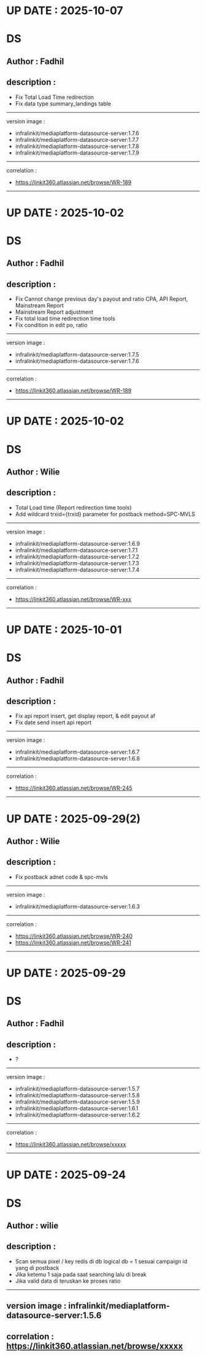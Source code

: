 UP DATE : 2025-10-07
===

DS
===
Author : Fadhil
----------
description : 
----------
- Fix Total Load Time redirection
- Fix data type summary_landings table
----------
version image : 
- infralinkit/mediaplatform-datasource-server:1.7.6
- infralinkit/mediaplatform-datasource-server:1.7.7
- infralinkit/mediaplatform-datasource-server:1.7.8
- infralinkit/mediaplatform-datasource-server:1.7.9
----------
correlation : 
- https://linkit360.atlassian.net/browse/WR-189
----------

UP DATE : 2025-10-02
===

DS
===
Author : Fadhil
----------
description : 
----------
- Fix Cannot change previous day's payout and ratio CPA, API Report, Mainstream Report
- Mainstream Report adjustment
- Fix total load time redirection time tools
- Fix condition in edit po, ratio
----------
version image : 
- infralinkit/mediaplatform-datasource-server:1.7.5
- infralinkit/mediaplatform-datasource-server:1.7.6
----------
correlation : 
- https://linkit360.atlassian.net/browse/WR-189
----------

UP DATE : 2025-10-02
===

DS
===
Author : Wilie
----------
description : 
----------
- Total Load time (Report redirection time tools)
- Add wildcard trxid={trxid} parameter for postback method=SPC-MVLS
----------
version image : 
- infralinkit/mediaplatform-datasource-server:1.6.9
- infralinkit/mediaplatform-datasource-server:1.7.1
- infralinkit/mediaplatform-datasource-server:1.7.2
- infralinkit/mediaplatform-datasource-server:1.7.3
- infralinkit/mediaplatform-datasource-server:1.7.4

----------
correlation : 
- https://linkit360.atlassian.net/browse/WR-xxx
----------

UP DATE : 2025-10-01
===

DS
===
Author : Fadhil
----------
description : 
----------
- Fix api report insert, get display report, & edit payout af
- Fix date send insert api report
----------
version image : 
- infralinkit/mediaplatform-datasource-server:1.6.7
- infralinkit/mediaplatform-datasource-server:1.6.8
----------
correlation : 
- https://linkit360.atlassian.net/browse/WR-245
----------

UP DATE : 2025-09-29(2)
===

Author : Wilie
----------
description : 
----------
- Fix postback adnet code & spc-mvls
----------
version image : 
- infralinkit/mediaplatform-datasource-server:1.6.3
----------
correlation : 
- https://linkit360.atlassian.net/browse/WR-240
- https://linkit360.atlassian.net/browse/WR-241
----------

UP DATE : 2025-09-29
===

DS
===
Author : Fadhil
----------
description : 
----------
- ?
----------
version image : 
- infralinkit/mediaplatform-datasource-server:1.5.7
- infralinkit/mediaplatform-datasource-server:1.5.8
- infralinkit/mediaplatform-datasource-server:1.5.9
- infralinkit/mediaplatform-datasource-server:1.6.1
- infralinkit/mediaplatform-datasource-server:1.6.2
----------
correlation : 
- https://linkit360.atlassian.net/browse/xxxxx
----------

UP DATE : 2025-09-24
===

DS
===
Author : wilie
----------
description : 
----------
- Scan semua pixel / key redis di db logical db = 1 sesuai campaign id yang di postback
- Jika ketemu 1 saja pada saat searching lalu di break
- Jika valid data di teruskan ke proses ratio
----------
version image : infralinkit/mediaplatform-datasource-server:1.5.6
----------
correlation : https://linkit360.atlassian.net/browse/xxxxx
----------

